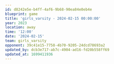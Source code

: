 ```yaml
---
id: d8242e5e-b4ff-4af6-9b68-90ea84e0eb4e
blueprint: game
title: 'girls_varsity - 2024-02-15 00:00:00'
year: 2023
location: away
time: '12:00'
date: '2024-02-15'
team: girls_varsity
opponent: 39c41e15-7758-4b70-9205-24dcd78693a2
updated_by: dcb3e717-ab7c-4904-ad16-fd20b558ff69
updated_at: 1699411936
---
```


